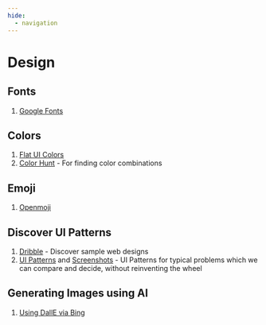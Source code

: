 ```yaml
---
hide:
  - navigation
---
```

# Design
## Fonts
1. [Google Fonts](https://fonts.google.com/)
 
## Colors
1. [Flat UI Colors](https://flatuicolors.com/)
2. [Color Hunt](https://colorhunt.co/) - For finding color combinations

## Emoji
1. [Openmoji](https://openmoji.org/)

## Discover UI Patterns
1. [Dribble](https://dribbble.com/) - Discover sample web designs
2. [UI Patterns](https://ui-patterns.com/patterns) and [Screenshots](https://ui-patterns.com/explore) - UI Patterns for typical problems which we can compare and decide, without reinventing the wheel

## Generating Images using AI
1. [Using DallE via Bing](https://www.linkedin.com/feed/update/urn:li:activity:7146874537425395712?updateEntityUrn=urn%3Ali%3Afs_feedUpdate%3A%28V2%2Curn%3Ali%3Aactivity%3A7146874537425395712%29)